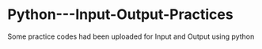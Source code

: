 # Python---Input-Output-Practices
Some practice codes had been uploaded for Input and Output using python
